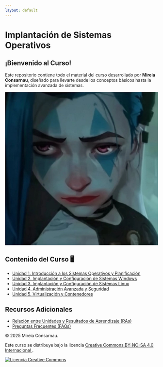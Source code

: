 ```yaml
---
layout: default
---
```


<main class="contenedor-principal">
    
<h1 class="titulo">Implantación de Sistemas Operativos</h1>

<div class="content-section">
  <h2 class="sub">¡Bienvenido al Curso!</h2>

  Este repositorio contiene todo el material del curso desarrollado por **Mireia Consarnau**, diseñado para llevarte desde los conceptos básicos hasta la implementación avanzada de sistemas.
  
  <img src="https://raw.githubusercontent.com/kernel1panic11/ISOPJ1/main/assetscss/photo_2025-09-22_12-41-21.jpg" alt="Esquema del curso" class="course-image">
</div>

<div class="loading-bar"><div class="loading-progress"></div></div>

<div class="content-section">
  <h2 class="sub">Contenido del Curso 🖥️</h2>
  <ul class="projects-list">
    <li><a href="unidad1/unidad1.md"><i class="fa-solid fa-book"></i><span>Unidad 1. Introducción a los Sistemas Operativos y Planificación</span></a></li>
    <li><a href="unidad2/unidad2.md"><i class="fa-brands fa-windows"></i><span>Unidad 2. Implantación y Configuración de Sistemas Windows</span></a></li>
    <li><a href="unidad3/unidad3.md"><i class="fa-brands fa-linux"></i><span>Unidad 3. Implantación y Configuración de Sistemas Linux</span></a></li>
    <li><a href="unidad4/unidad4.md"><i class="fa-solid fa-shield-halved"></i><span>Unidad 4. Administración Avanzada y Seguridad</span></a></li>
    <li><a href="unidad5/unidad5.md"><i class="fa-solid fa-server"></i><span>Unidad 5. Virtualización y Contenedores</span></a></li>
  </ul>
</div>

<div class="content-section">
  <h2 class="sub">Recursos Adicionales</h2>
  <ul class="projects-list">
    <li><a href="ras.md"><i class="fa-solid fa-graduation-cap"></i><span>Relación entre Unidades y Resultados de Aprendizaje (RAs)</span></a></li>
    <li><a href="faqs/faqs.md"><i class="fa-solid fa-circle-question"></i><span>Preguntas Frecuentes (FAQs)</span></a></li>
  </ul>
</div>

<div class="footer-text">
    <p>&copy; 2025 Mireia Consarnau.</p>
    <p>
        Este curso se distribuye bajo la licencia 
        <a rel="license" href="http://creativecommons.org/licenses/by-nc-sa/4.0/">
            Creative Commons BY-NC-SA 4.0 Internacional
        </a>.
    </p>
    <a rel="license" href="http://creativecommons.org/licenses/by-nc-sa/4.0/">
        <img alt="Licencia Creative Commons" src="https://i.creativecommons.org/l/by-nc-sa/4.0/88x31.png" />
    </a>
</div>

</main>
